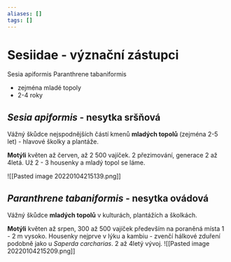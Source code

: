```yaml
---
aliases: []
tags: []
---
```

# Sesiidae - význační zástupci

Sesia apiformis
Paranthrene tabaniformis
- zejména mladé topoly
- 2-4 roky

## *Sesia apiformis* - nesytka sršňová

Vážný škůdce nejspodnějších částí kmenů **mladých topolů** (zejména 2-5 let) - hlavové školky a plantáže.

**Motýli** květen až červen, až 2 500 vajíček. 2 přezimování, generace 2 až 4letá. Už 2 - 3 housenky a mladý topol se láme.

![[Pasted image 20220104215139.png]]

## *Paranthrene tabaniformis* - nesytka ovádová

Vážný škůdce **mladých topolů** v kulturách, plantážích a školkách.

**Motýli** květen až srpen, 300 až 500 vajíček především na poraněná místa 1 - 2 m vysoko. Housenky nejprve v lýku a kambiu - zvenčí hálkové zduření podobně jako u *Saperda carcharias*. 2 až 4letý vývoj.
![[Pasted image 20220104215209.png]]
